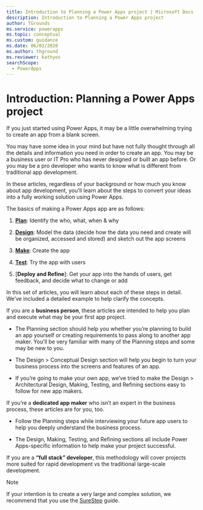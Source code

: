 ```yaml
---
title: Introduction to Planning a Power Apps project | Microsoft Docs
description: Introduction to Planning a Power Apps project
author: TGrounds
ms.service: powerapps
ms.topic: conceptual
ms.custom: guidance
ms.date: 06/02/2020
ms.author: thground
ms.reviewer: kathyos
searchScope:  
  - PowerApps
---
```


# Introduction: Planning a Power Apps project
<!--Note from editor: I modified the end of lines, because I find it easier to troubleshoot links when the markdown wraps rather than is split across line endings. -->
If you just started using Power Apps, it may be a little overwhelming trying to create an app from a blank screen.

You may have some idea in your mind but have not fully thought through all the details and information you need in order to create an app. You may be a business user or IT Pro who has never designed or built an app before. Or you may be a pro developer who wants to know what is different from traditional app development.

In these articles, regardless of your background or how much you know about app development, you'll learn about the steps to convert your ideas into a fully working solution using Power Apps.

The basics of making a Power Apps app are as follows:

1. [**Plan**](planning-phase.md): Identify the who, what, when & why

2. [**Design**](planning-phase.md): Model the data (decide how the data you need and create will be organized, accessed and stored) and sketch out the app screens

3. [**Make**](making-phase.md): Create the app

4. [**Test**](testing-phase.md): Try the app with users

5. [**Deploy and Refine**]<!--(refining-phase.md) This file doesn't exist. Should the link go to discoverability.md?-->: Get your app into the hands of users, get feedback, and decide what to change or add

In this set of articles, you will learn about each of these steps in detail. We’ve included a detailed example to help clarify the concepts.

If you are a **business person**, these articles are intended to help you plan and execute what may be your first app project.

- The Planning section should help you whether you’re planning to build an app yourself or creating requirements to pass along to another app maker. You’ll be very familiar with many of the Planning steps and some may be new to you.

- The Design \> Conceptual Design section will help you begin to turn your business process into the screens and features of an app.

- If you’re going to make your own app, we’ve tried to make the Design \> Architectural Design, Making, Testing, and Refining sections easy to follow for new app makers.

If you’re a **dedicated app maker** who isn’t an expert in the business process, these articles are for you, too.

- Follow the Planning steps while interviewing your future app users to help you deeply understand the business process.

- The Design, Making, Testing, and Refining sections all include Power Apps-specific information to help make your project successful.

If you are a **“full stack” developer**, this methodology will cover projects more suited for rapid development vs the traditional large-scale development.

> [!NOTE]
>  If your intention is to create a very large and complex solution, we recommend that you use the [SureStep](https://mbs.microsoft.com/customersource/Global/SureStep) guide.<!--Suggested, to follow Style Guide. -->
